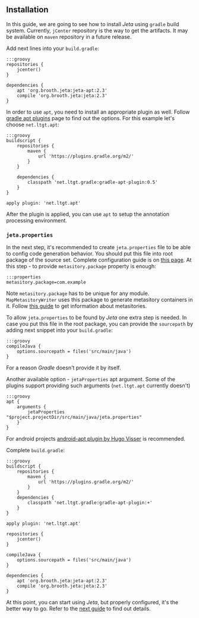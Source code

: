 <div class="page-header">
  <h2>Installation</h2>
</div>

In this guide, we are going to see how to install *Jeta* using `gradle` build system. Currently, `jCenter` repository is the way to get the artifacts. It may be available on `maven` repository in a future release.

Add next lines into your `build.gradle`:

    :::groovy
    repositories {
        jcenter()
    }

    dependencies {
        apt 'org.brooth.jeta:jeta-apt:2.3'
        compile 'org.brooth.jeta:jeta:2.3'
    }


In order to use `apt`, you need to install an appropriate plugin as well. Follow [gradle apt plugins](https://plugins.gradle.org/search?term=apt) page to find out the options. For this example let's choose `net.ltgt.apt`:

    :::groovy
    buildscript {
        repositories {
            maven {
                url 'https://plugins.gradle.org/m2/'
            }
        }

        dependencies {
            classpath 'net.ltgt.gradle:gradle-apt-plugin:0.5'
        }
    }

    apply plugin: 'net.ltgt.apt'


After the plugin is applied, you can use `apt` to setup the annotation processing environment.

### `jeta.properties`
In the next step, it's recommended to create `jeta.properties` file to be able to config code generation behavior. You should put this file into root package of the source set. Complete configuration guide is on [this page](/guide/config.html). At this step - to provide `metasitory.package` property is enough:

    :::properties
    metasitory.package=com.example


<span class="label label-info">Note</span> `metasitory.package` has to be unique for any module. `MapMetasitoryWriter` uses this package to generate metasitory containers in it. Follow [this guide](/guide/at-runtime.html) to get information about metasitories.

To allow `jeta.properties` to be found by *Jeta* one extra step is needed. In case you put this file in the root package, you can provide the `sourcepath` by adding next snippet into your `build.gradle`:

    :::groovy
    compileJava {
        options.sourcepath = files('src/main/java')
    }

For a reason *Gradle* doesn't provide it by itself.

Another available option - `jetaProperties` apt argument. Some of the plugins support providing such arguments (`net.ltgt.apt` currently doesn't)

    :::groovy
    apt {
        arguments {
            jetaProperties "$project.projectDir/src/main/java/jeta.properties"
        }
    }

<div class="alert alert-success" role="alert">
For android projects <a href="https://bitbucket.org/hvisser/android-apt">android-apt plugin by Hugo Visser</a> is recommended.
</div>

Complete `build.gradle`:

    :::groovy
    buildscript {
        repositories {
            maven {
                url 'https://plugins.gradle.org/m2/'
            }
        }
        dependencies {
            classpath 'net.ltgt.gradle:gradle-apt-plugin:+'
        }
    }

    apply plugin: 'net.ltgt.apt'

    repositories {
        jcenter()
    }

    compileJava {
        options.sourcepath = files('src/main/java')
    }

    dependencies {
        apt 'org.brooth.jeta:jeta-apt:2.3'
        compile 'org.brooth.jeta:jeta:2.3'
    }

At this point, you can start using *Jeta*, but properly configured, it's the better way to go. Refer to the [next guide](/guide/config.html) to find out details.
